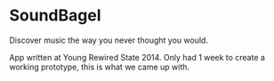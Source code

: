 # SoundBagel
Discover music the way you never thought you would.

App written at Young Rewired State 2014. Only had 1 week to create a working prototype, this is what we came up with.
